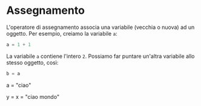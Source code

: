 # Assegnamento

L'operatore di assegnamento associa una variabile (vecchia o nuova) ad un oggetto. Per esempio, creiamo la variabile `a`:

```python
a = 1 + 1 
```
La variabile `a` contiene l'intero `2`. Possiamo far puntare un'altra variabile allo stesso oggetto, così:

```python
b = a
```


a = "ciao"

y = x = "ciao mondo"

